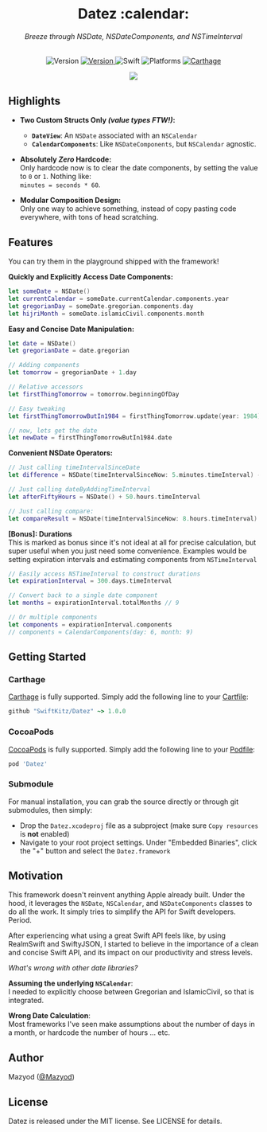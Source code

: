 
<h1 align="center">
  Datez :calendar:
<h6 align="center">
  Breeze through NSDate, NSDateComponents, and NSTimeInterval
</h6>
</h1>

<p align="center">
  <img alt="Version" src="https://img.shields.io/badge/version-1.0.0-blue.svg" />
  <a alt="Travis CI" href="https://travis-ci.org/SwiftKitz/Datez">
    <img alt="Version" src="https://travis-ci.org/SwiftKitz/Datez.svg?branch=master" />
  </a>
  <img alt="Swift" src="https://img.shields.io/badge/swift-2.1-orange.svg" />
  <img alt="Platforms" src="https://img.shields.io/badge/platform-ios%20%7C%20osx%20%7C%20watchos%20%7C%20tvos-lightgrey.svg" />
  <a alt="Carthage Compatible" href="https://github.com/SwiftKitz/Datez#carthage">
    <img alt="Carthage" src="https://img.shields.io/badge/Carthage-compatible-4BC51D.svg?style=flat" />
  </a>
</p>

<p align="center">
<img src="https://github.com/Maryom/Datez/blob/master/Demo.gif">
</p>

## Highlights

+ __Two Custom Structs Only _(value types FTW!)_:__
  - __`DateView`__: An `NSDate` associated with an `NSCalendar`
  - __`CalendarComponents`__: Like `NSDateComponents`, but `NSCalendar` agnostic.

+ __Absolutely _Zero_ Hardcode:__<br />
Only hardcode now is to clear the date components, by setting the value to `0` or `1`. Nothing like:<br />
`minutes = seconds * 60`.

+ __Modular Composition Design:__<br />
Only one way to achieve something, instead of copy pasting code everywhere, with tons of head scratching.

## Features

You can try them in the playground shipped with the framework!

__Quickly and Explicitly Access Date Components:__

```swift
let someDate = NSDate()
let currentCalendar = someDate.currentCalendar.components.year
let gregorianDay = someDate.gregorian.components.day
let hijriMonth = someDate.islamicCivil.components.month
```

__Easy and Concise Date Manipulation:__

```swift
let date = NSDate()
let gregorianDate = date.gregorian

// Adding components
let tomorrow = gregorianDate + 1.day

// Relative accessors
let firstThingTomorrow = tomorrow.beginningOfDay

// Easy tweaking
let firstThingTomorrowButIn1984 = firstThingTomorrow.update(year: 1984)

// now, lets get the date
let newDate = firstThingTomorrowButIn1984.date
```

__Convenient NSDate Operators:__

```swift
// Just calling timeIntervalSinceDate
let difference = NSDate(timeIntervalSinceNow: 5.minutes.timeInterval) - NSDate()

// Just calling dateByAddingTimeInterval
let afterFiftyHours = NSDate() + 50.hours.timeInterval

// Just calling compare:
let compareResult = NSDate(timeIntervalSinceNow: 8.hours.timeInterval) < NSDate()
```

__[Bonus]: Durations__<br />
This is marked as bonus since it's not ideal at all for precise calculation, but super useful when you just need some convenience. Examples would be setting expiration intervals and estimating components from `NSTimeInterval`

```swift
// Easily access NSTimeInterval to construct durations
let expirationInterval = 300.days.timeInterval

// Convert back to a single date component
let months = expirationInterval.totalMonths // 9

// Or multiple components
let components = expirationInterval.components
// components ≈ CalendarComponents(day: 6, month: 9)
```

## Getting Started

### Carthage

[Carthage][carthage-link] is fully supported. Simply add the following line to your [Cartfile][cartfile-docs]:

```ruby
github "SwiftKitz/Datez" ~> 1.0.0
```

### CocoaPods

[CocoaPods][cocoapods-link] is fully supported. Simply add the following line to your [Podfile][podfile-docs]:

```ruby
pod 'Datez'
```

### Submodule

For manual installation, you can grab the source directly or through git submodules, then simply:

+ Drop the `Datez.xcodeproj` file as a subproject (make sure `Copy resources` is __not__ enabled)
+ Navigate to your root project settings. Under "Embedded Binaries", click the "+" button and select the `Datez.framework`


## Motivation

This framework doesn't reinvent anything Apple already built. Under the hood, it leverages the `NSDate`, `NSCalendar`, and `NSDateComponents` classes to do all the work. It simply tries to simplify the API for Swift developers. Period.

After experiencing what using a great Swift API feels like, by using RealmSwift and SwiftyJSON, I started to believe in the importance of a clean and concise Swift API, and its impact on our productivity and stress levels.

_What's wrong with other date libraries?_

__Assuming the underlying `NSCalendar`__:<br />
I needed to explicitly choose between Gregorian and IslamicCivil, so that is integrated.

__Wrong Date Calculation__:<br />
Most frameworks I've seen make assumptions about the number of days in a month, or hardcode the number of hours ... etc. 

## Author

Mazyod ([@Mazyod](http://twitter.com/mazyod))

## License

Datez is released under the MIT license. See LICENSE for details.


[carthage-link]: https://github.com/Carthage/Carthage
[cartfile-docs]: https://github.com/Carthage/Carthage/blob/master/Documentation/Artifacts.md#cartfile
[cocoapods-link]: https://cocoapods.org/
[podfile-docs]: https://guides.cocoapods.org/syntax/podfile.html
